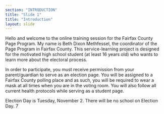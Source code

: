 ```yaml
---
section: "INTRODUCTION"
title: "Slide 1"
title: "Introduction"
layout: slide
---
```


Hello and welcome to the online training session for the Fairfax County Page Program. My name is Beth Dixon Methfessel, the coordinator of the Page Program in Fairfax County. This service-learning project is designed for the motivated high school student (at least 16 years old) who wants to learn more about the electoral process.

In order to participate, you must receive permission from your parent/guardian to serve as an election page.  You will be assigned to a Fairfax County polling place and as such, you will be required to wear a mask at all times when you are in the voting room.  You will also follow all current health protocols while serving as a student page.

Election Day is Tuesday, November 2. There will be no school on Election Day. 
7